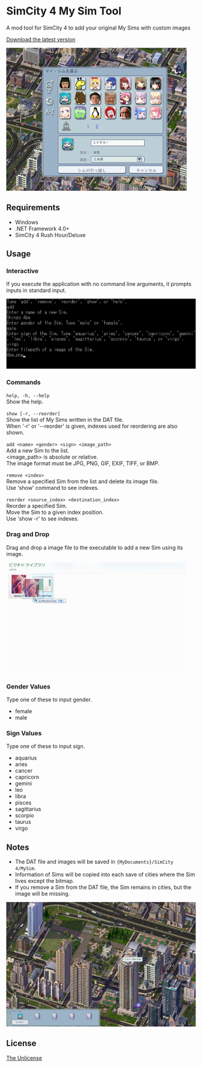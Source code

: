 # SimCity 4 My Sim Tool

A mod tool for SimCity 4 to add your original My Sims with custom images

[Download the latest version](https://github.com/curegit/sc4-my-sim-tool/releases/)

![My Sim View](Screenshots/MySims.png)

## Requirements

- Windows
- .NET Framework 4.0+
- SimCity 4 Rush Hour/Deluxe

## Usage

### Interactive

If you execute the application with no command line arguments, it prompts inputs in standard input.

![Abe Stdin Example](Screenshots/Abe.png)

### Commands

`help, -h, --help`  
Show the help.

`show [-r, --reorder]`  
Show the list of My Sims written in the DAT file.  
When '-r' or '--reorder' is given, indexes used for reordering are also shown.

`add <name> <gender> <sign> <image_path>`  
Add a new Sim to the list.  
<image_path> is absolute or relative.  
The image format must be JPG, PNG, GIF, EXIF, TIFF, or BMP.

`remove <index>`  
Remove a specified Sim from the list and delete its image file.  
Use 'show' command to see indexes.

`reorder <source_index> <destination_index>`  
Reorder a specified Sim.  
Move the Sim to a given index position.  
Use 'show -r' to see indexes.

### Drag and Drop

Drag and drop a image file to the executable to add a new Sim using its image.

![Lenna DD Example](Screenshots/Lenna.gif)

### Gender Values

Type one of these to input gender.

- female
- male

### Sign Values

Type one of these to input sign.

- aquarius
- aries
- cancer
- capricorn
- gemini
- leo
- libra
- pisces
- sagittarius
- scorpio
- taurus
- virgo

## Notes

- The DAT file and images will be saved in `{MyDocuments}/SimCity 4/MySim`.
- Information of Sims will be copied into each save of cities where the Sim lives except the bitmap.
- If you remove a Sim from the DAT file, the Sim remains in cities, but the image will be missing.

![Miku Lives](Screenshots/Living.png)

## License

[The Unlicense](LICENSE)

